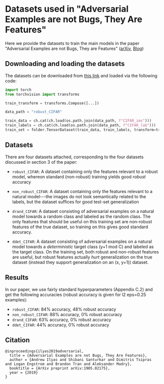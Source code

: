 # Datasets used in "Adversarial Examples are not Bugs, They Are Features"

Here we provide the datasets to train the main models in the paper "Adversarial Examples are not Bugs, They are Features" ([arXiv](https://arxiv.org/abs/1905.02175), [Blog](http://gradsci.org/adv))

## Downloading and loading the datasets

The datasets can be downloaded from [this link](andrewilyas.com/datasets.tar) and loaded via the following code:
```python
import torch
from torchvision import transforms

train_transform = transforms.Compose([...])

data_path = "robust_CIFAR"

train_data = ch.cat(ch.load(os.path.join(data_path, f"CIFAR_ims")))
train_labels = ch.cat(ch.load(os.path.join(data_path, f"CIFAR_lab")))
train_set = folder.TensorDataset(train_data, train_labels, transform=train_transform) 
```
## Datasets
There are four datasets attached, corresponding to the four datasets discussed in section 3 of the paper:

- `robust_CIFAR`: A dataset containing only the features relevant to a robust model, whereon standard (non-robust) training yields good *robust* accuracy

- `non_robust_CIFAR`: A dataset containing only the features relevant to a natural model---the images do not look semantically related to the labels, but the dataset suffices for good test-set generalization

- `drand_CIFAR`: A dataset consisting of adversarial examples on a natural model towards a random class and labeled as the random class. The only features that should be useful on this training set are non-robust features of the true dataset, so training on this gives good standard accuracy.

- `ddet_CIFAR`: A dataset consisting of adversarial examples on a natural model towards a *deterministic* target class (y+1 mod C) and labeled as the target class. On the training set, both robust and non-robust features are useful, but robust features actually *hurt* generalization on the true dataset (instead they support generalization on an (x, y+1)) dataset. 

## Results

In our paper, we use fairly standard hyperparameters (Appendix C.2) and get the following accuracies (robust accuracy is given for l2 eps=0.25 examples):

- `robust_CIFAR`: 84% accuracy, 48% robust accuracy 
- `non_robust_CIFAR`: 88% accuracy, 0% robust accuracy
- `drand_CIFAR`: 63% accuracy, 0% robust accuracy
- `ddet_CIFAR`: 44% accuracy, 0% robust accuracy

## Citation 
```
@inproceedings{ilyas2019adversarial,
  title = {Adversarial Examples are not Bugs, They Are Features},
  author = {Andrew Ilyas and Shibani Santurkar and Dimitris Tsipras and Logan Engstrom and Brandon Tran and Aleksander Madry},
  booktitle = {ArXiv preprint arXiv:1905.02175},
  year = {2019}
}
```
